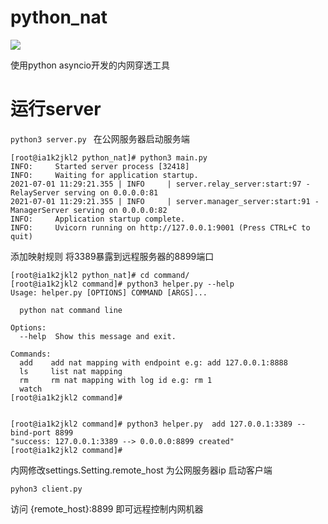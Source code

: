 # python_nat
![](https://img.shields.io/badge/Python-3.7+-brightgreen.svg)

使用python asyncio开发的内网穿透工具

# 运行server

`python3 server.py `
在公网服务器启动服务端
```
[root@ia1k2jkl2 python_nat]# python3 main.py
INFO:     Started server process [32418]
INFO:     Waiting for application startup.
2021-07-01 11:29:21.355 | INFO     | server.relay_server:start:97 - RelayServer serving on 0.0.0.0:81
2021-07-01 11:29:21.355 | INFO     | server.manager_server:start:91 - ManagerServer serving on 0.0.0.0:82
INFO:     Application startup complete.
INFO:     Uvicorn running on http://127.0.0.1:9001 (Press CTRL+C to quit)
```
添加映射规则 将3389暴露到远程服务器的8899端口
```
[root@ia1k2jkl2 python_nat]# cd command/
[root@ia1k2jkl2 command]# python3 helper.py --help
Usage: helper.py [OPTIONS] COMMAND [ARGS]...

  python nat command line

Options:
  --help  Show this message and exit.

Commands:
  add    add nat mapping with endpoint e.g: add 127.0.0.1:8888
  ls     list nat mapping
  rm     rm nat mapping with log id e.g: rm 1
  watch
[root@ia1k2jkl2 command]# 


[root@ia1k2jkl2 command]# python3 helper.py  add 127.0.0.1:3389 --bind-port 8899
"success: 127.0.0.1:3389 --> 0.0.0.0:8899 created"
[root@ia1k2jkl2 command]# 

```
内网修改settings.Setting.remote_host 为公网服务器ip
启动客户端
```
pyhon3 client.py
```

访问 {remote_host}:8899 即可远程控制内网机器
